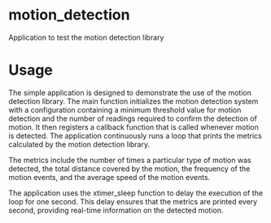motion_detection
================

Application to test the motion detection library

Usage
=====

The simple application is designed to demonstrate the use of the motion detection library. The main function initializes the motion detection system with a configuration containing a minimum threshold value for motion detection and the number of readings required to confirm the detection of motion. It then registers a callback function that is called whenever motion is detected. The application continuously runs a loop that prints the metrics calculated by the motion detection library.

The metrics include the number of times a particular type of motion was detected, the total distance covered by the motion, the frequency of the motion events, and the average speed of the motion events.

The application uses the xtimer_sleep function to delay the execution of the loop for one second. This delay ensures that the metrics are printed every second, providing real-time information on the detected motion.
